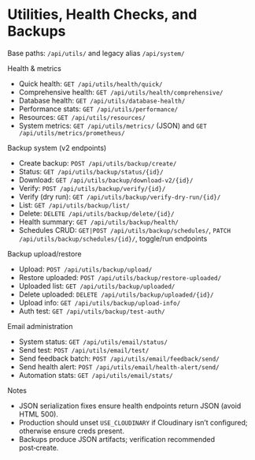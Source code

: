 # Utilities, Health Checks, and Backups

Base paths: `/api/utils/` and legacy alias `/api/system/`

Health & metrics

- Quick health: `GET /api/utils/health/quick/`
- Comprehensive health: `GET /api/utils/health/comprehensive/`
- Database health: `GET /api/utils/database-health/`
- Performance stats: `GET /api/utils/performance/`
- Resources: `GET /api/utils/resources/`
- System metrics: `GET /api/utils/metrics/` (JSON) and `GET /api/utils/metrics/prometheus/`

Backup system (v2 endpoints)

- Create backup: `POST /api/utils/backup/create/`
- Status: `GET /api/utils/backup/status/{id}/`
- Download: `GET /api/utils/backup/download-v2/{id}/`
- Verify: `POST /api/utils/backup/verify/{id}/`
- Verify (dry run): `GET /api/utils/backup/verify-dry-run/{id}/`
- List: `GET /api/utils/backup/list/`
- Delete: `DELETE /api/utils/backup/delete/{id}/`
- Health summary: `GET /api/utils/backup/health/`
- Schedules CRUD: `GET|POST /api/utils/backup/schedules/`, `PATCH /api/utils/backup/schedules/{id}/`, toggle/run endpoints

Backup upload/restore

- Upload: `POST /api/utils/backup/upload/`
- Restore uploaded: `POST /api/utils/backup/restore-uploaded/`
- Uploaded list: `GET /api/utils/backup/uploaded/`
- Delete uploaded: `DELETE /api/utils/backup/uploaded/{id}/`
- Upload info: `GET /api/utils/backup/upload-info/`
- Auth test: `GET /api/utils/backup/test-auth/`

Email administration

- System status: `GET /api/utils/email/status/`
- Send test: `POST /api/utils/email/test/`
- Send feedback batch: `POST /api/utils/email/feedback/send/`
- Send health alert: `POST /api/utils/email/health-alert/send/`
- Automation stats: `GET /api/utils/email/stats/`

Notes

- JSON serialization fixes ensure health endpoints return JSON (avoid HTML 500).
- Production should unset `USE_CLOUDINARY` if Cloudinary isn’t configured; otherwise ensure creds present.
- Backups produce JSON artifacts; verification recommended post‑create.

